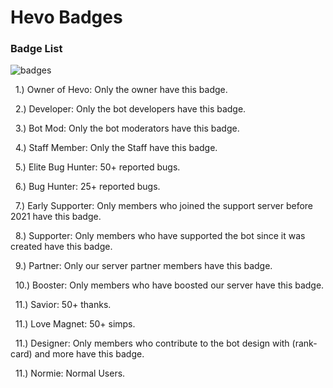 # Hevo Badges

### Badge List

![badges](https://media.discordapp.net/attachments/911694728674820136/911920971970142208/unknown.png)


  &nbsp;&nbsp;1.) Owner of Hevo: Only the owner have this badge.
  
  &nbsp;&nbsp;2.) Developer: Only the bot developers have this badge.
  
  &nbsp;&nbsp;3.) Bot Mod: Only the bot moderators have this badge.
  
  &nbsp;&nbsp;4.) Staff Member: Only the Staff have this badge.
  
  &nbsp;&nbsp;5.) Elite Bug Hunter: 50+ reported bugs.
  
  &nbsp;&nbsp;6.) Bug Hunter: 25+ reported bugs.
  
  &nbsp;&nbsp;7.) Early Supporter: Only members who joined the support server before 2021 have this badge.
  
  &nbsp;&nbsp;8.) Supporter: Only members who have supported the bot since it was created have this badge.
  
  &nbsp;&nbsp;9.) Partner: Only our server partner members have this badge.
  
  &nbsp;&nbsp;10.) Booster: Only members who have boosted our server have this badge.
  
  &nbsp;&nbsp;11.) Savior: 50+ thanks.
  
  &nbsp;&nbsp;11.) Love Magnet: 50+ simps.
  
  &nbsp;&nbsp;11.) Designer: Only members who contribute to the bot design with (rank-card) and more have this badge.
  
  &nbsp;&nbsp;11.) Normie: Normal Users.


